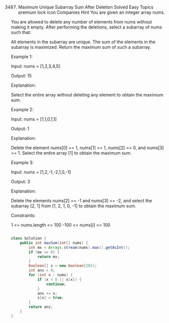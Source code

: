 3487. Maximum Unique Subarray Sum After Deletion
Solved
Easy
Topics
premium lock icon
Companies
Hint
You are given an integer array nums.

You are allowed to delete any number of elements from nums without making it empty. After performing the deletions, select a subarray of nums such that:

All elements in the subarray are unique.
The sum of the elements in the subarray is maximized.
Return the maximum sum of such a subarray.

 

Example 1:

Input: nums = [1,2,3,4,5]

Output: 15

Explanation:

Select the entire array without deleting any element to obtain the maximum sum.

Example 2:

Input: nums = [1,1,0,1,1]

Output: 1

Explanation:

Delete the element nums[0] == 1, nums[1] == 1, nums[2] == 0, and nums[3] == 1. Select the entire array [1] to obtain the maximum sum.

Example 3:

Input: nums = [1,2,-1,-2,1,0,-1]

Output: 3

Explanation:

Delete the elements nums[2] == -1 and nums[3] == -2, and select the subarray [2, 1] from [1, 2, 1, 0, -1] to obtain the maximum sum.

 

Constraints:

1 <= nums.length <= 100
-100 <= nums[i] <= 100


```java

class Solution {
    public int maxSum(int[] nums) {
        int mx = Arrays.stream(nums).max().getAsInt();
        if (mx <= 0) {
            return mx;
        }
        boolean[] s = new boolean[201];
        int ans = 0;
        for (int x : nums) {
            if (x < 0 || s[x]) {
                continue;
            }
            ans += x;
            s[x] = true;
        }
        return ans;
    }
}


```
